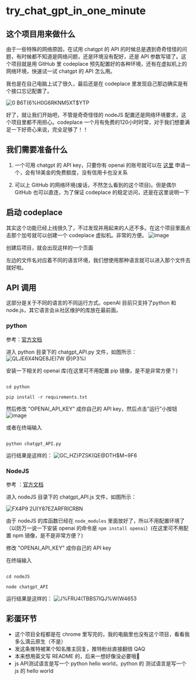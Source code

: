 # try_chat_gpt_in_one_minute

## 这个项目用来做什么

由于一些特殊的网络原因，在试用 chatgpt 的 API 的时候总是遇到奇奇怪怪的问题，有时候都不知道是网络问题，还是环境没有配好，还是 API 参数写错了。这个项目就是用 GitHub 里 codeplace 预先配置好的各种环境，还有在虚拟机上的网络环境，快速试一试 chatgpt 的 API 怎么用。

我也是在自己电脑上试了很久，最后还是在 codeplace 里发现自己那边确实是有个接口忘记配置了。

![0 B6T{6%H0G6RKNM5XT$YTP](https://user-images.githubusercontent.com/39830125/226603913-1590205f-f28b-44f8-9a7e-a347dc100734.png)

好了，就让我们开始吧，不管是奇奇怪怪的 nodeJS 配置还是网络环境要求，这个项目里都不用担心。codeplace 一个月有免费的120小时时常，对于我们想要满足一下好奇心来说，完全足够了！！

## 我们需要准备什么

1. 一个可用 chatgpt 的 API key，只要你有 openai 的账号就可以在 [这里](https://platform.openai.com/account/api-keys) 申请一个，会有18美金的免费额度，没有信用卡也没关系

2. 可以上 GitHub 的网络环境(废话，不然怎么看到的这个项目)。但是偶尔 GitHub 也可以直连，为了保证 codeplace 的稳定访问，还是在这里说明一下

## 启动 codeplace

其实这个功能已经上线很久了，不过发现并用起来的人还不多。在这个项目里面点击那个加号就可以创建一个 codeplace 虚拟机。非常的方便。
![image](https://user-images.githubusercontent.com/39830125/226607134-a4be1c18-9fa6-4e4d-b86d-79b7f5506b1a.png)

创建后项目，就会出现这样的一个页面



左边的文件名对应着不同的语言环境，我们想使用那种语言就可以进入那个文件去就好啦。

## API 调用

这部分是关于不同的语言的不同运行方式。openAI 目前只支持了python 和 node.js，其它语言会从社区维护的库放在最前面。

### python

参考：[官方文档](https://platform.openai.com/docs/api-reference/introduction)

进入 python 目录下的 chatgpt_API.py 文件，如图所示：
![QLJE6X4NQE8JE)7W @}P3%I](https://user-images.githubusercontent.com/39830125/226631399-20362c12-b174-44be-ae0f-bfd57ffec789.png)



安装一下相关的 openai 库(在这里可不用配置 pip 镜像，是不是非常方便？)

```

cd python

pip install -r requirements.txt

```

然后修改 "OPENAI_API_KEY" 成你自己的 API key，然后点击“运行”小按钮
![image](https://user-images.githubusercontent.com/39830125/226631594-85320797-6d17-4ecd-b89b-6cd8a2d1cc59.png)



或者在终端输入

```

python chatgpt_API.py

```

运行结果是这样的：
![GC_HZ}PZSK(QE@DTH$M~9F6](https://user-images.githubusercontent.com/39830125/226631679-24615422-35d9-4c56-98db-cdeafede224e.png)



### NodeJS

参考 ：[官方文档](https://platform.openai.com/docs/api-reference/introduction)

进入 nodeJS 目录下的 chatgpt_API.js 文件，如图所示：

![FX4P9 2U)Y87EZARFRICRBN](https://user-images.githubusercontent.com/39830125/226631839-b901deee-c354-42a6-a87f-fc436e3411be.png)


由于 nodeJS 的库函数已经在 `node_modules` 里面放好了，所以不用配置环境了（以防万一说一下安装 openai 的命令是 `npm install openai`）(在这里可不用配置 npm 镜像，是不是非常方便？)

修改 "OPENAI_API_KEY" 成你自己的 API key



在终端输入

```

cd nodeJS

node chatgpt_API

```

运行结果是这样的：
![J%FRU4(TBBS7IQJ%W(W4653](https://user-images.githubusercontent.com/39830125/226632006-2d7d1444-ce7d-4f59-85c9-558c656371ba.png)





## 彩蛋环节

- 这个项目全程都是在 chrome 里写完的，我的电脑里也没有这个项目，看看我多么滴云原生（不是）
- 发这条推特被某个知名推主回复，推特粉丝直接翻倍 QAQ
- 本来想用英文写 README 的，后来一想好像没必要哦🤣
- js API测试语言是写一个 python hello world，python 的 测试语言是写一个 js 的 hello world
